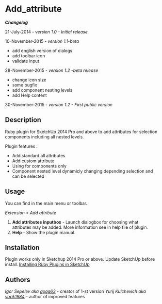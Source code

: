 Add_attribute
====================

**_Changelog_**

21-July-2014     - *version 1.0 - Initial release*

10-November-2015 - *version 1.1-beta*
 - add english version of dialogs
 - add toolbar icon
 - validate input

28-November-2015 - *version 1.2 -beta release*
 - change icon size
 - some bugfix
 - add component nesting levels
 - add Help content
 
30-November-2015 - *version 1.2 - First public version*

Description
-----------
Ruby plugin for SketchUp 2014 Pro and above to add attributes for selection components including all nested levels.

Plugin features :

* Add standard all attributes
* Add custom attribute
* Using for components only
* Component nested level dynamicly changing depending selection and can be selected

Usage
-------
You can find in the main menu or toolbar.

*Extension \> Add attribute*

1. **Add attributes inputbox** - Launch dialogbox for choosing what attributes may be added. More information see in help file of plugin.
2. **Help** - Show the plugin manual.

##### 

Installation
-----------
Plugin works only in Sketchup 2014 Pro or above. Update SketchUp before install.
[Installing Ruby Plugins in SketchUp](http://help.sketchup.com/en/article/38583)

Authors
-----------
*Igor Sepelev aka [goga63](https://www.youtube.com/channel/UCYHOlAYFzT2R55uH7KDFIaQ/about)* - creator of 1-st version
*Yurij Kulchevich aka [yorik1984](https://www.youtube.com/channel/UCwqnESLXeCXkN8KEoIkMoyA/about)* - author of improved features